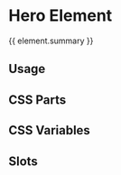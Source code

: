<script setup>
import {inject} from "vue";
const element = inject("manifest").for("content", "hero");
</script>

# Hero Element

{{ element.summary }}

## Usage

## CSS Parts

<declaration :rows="element.cssParts" />

## CSS Variables

<declaration :rows="element.cssProperties" />

## Slots

<declaration :rows="element.slots" />